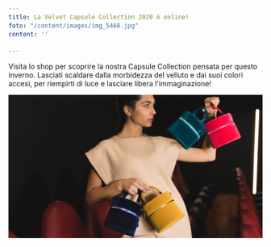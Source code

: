 ```yaml
---
title: La Velvet Capsule Collection 2020 è online!
foto: "/content/images/img_5468.jpg"
content: ''

---
```

Visita lo shop per scoprire la nostra Capsule Collection pensata per questo inverno. Lasciati scaldare dalla morbidezza del velluto e dai suoi colori accesi, per riempirti di luce e lasciare libera l'immaginazione!

![](/content/images/img_5043.jpg)